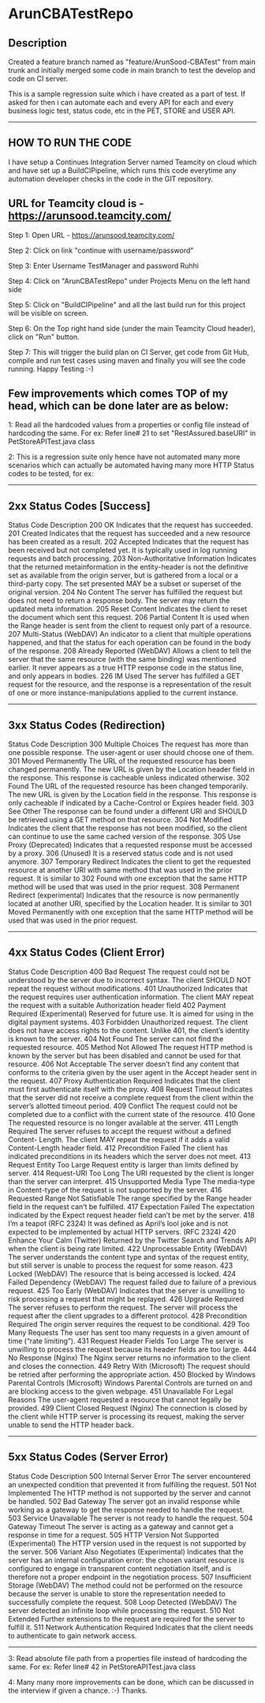 # ArunCBATestRepo

Description
------------
Created a feature branch named as "feature/ArunSood-CBATest" from main trunk
and initially merged some code in main branch to test the develop and code on CI server.

This is a sample regression suite which i have created as a part of test.
If asked for then i can automate each and every API for each and every business logic test, status code, etc in the PET, STORE and USER API.

---------------------
HOW TO RUN THE CODE
-------------------
I have setup a Continues Integration Server named Teamcity on cloud which and have set up a BuildCIPipeline, which runs this code everytime any automation developer checks in the code in the GIT repository.

URL for Teamcity cloud is - https://arunsood.teamcity.com/
---------------------------------------------------------
Step 1: Open URL - https://arunsood.teamcity.com/

Step 2: Click on link "continue with username/password"

Step 3: Enter Username
TestManager
and
password
Ruhhi

Step 4: Click on "ArunCBATestRepo" under Projects Menu on the left hand side

Step 5: Click on "BuildCIPipeline" and all the last build run for this project will be visible on screen.

Step 6: On the Top right hand side (under the main Teamcity Cloud header), click on "Run" button.

Step 7: This will trigger the build plan on CI Server, get code from Git Hub, compile and run test cases using maven and finally you will see the code running. Happy Testing :-)




Few improvements which comes TOP of my head, which can be done later are as below:
-----------------------------------------------------------------
1: Read all the hardcoded values from a properties or config file instead of hardcoding the same. 
For ex: Refer line# 21 to set "RestAssured.baseURI" in PetStoreAPITest.java class

2: This is a regression suite only hence have not automated many more scenarios which can actually be automated having many more HTTP Status codes to be tested, for ex:

-----------------------------------------------------------------------------------------
2xx Status Codes [Success]
---------------------------
Status Code
Description
200 OK
Indicates that the request has succeeded.
201 Created
Indicates that the request has succeeded and a new resource has been created as a result.
202 Accepted
Indicates that the request has been received but not completed yet. It is typically used in log running requests and batch processing.
203 Non-Authoritative Information
Indicates that the returned metainformation in the entity-header is not the definitive set as available from the origin server, but is gathered from a local or a third-party copy. The set presented MAY be a subset or superset of the original version.
204 No Content
The server has fulfilled the request but does not need to return a response body. The server may return the updated meta information.
205 Reset Content
Indicates the client to reset the document which sent this request.
206 Partial Content
It is used when the Range header is sent from the client to request only part of a resource.
207 Multi-Status (WebDAV)
An indicator to a client that multiple operations happened, and that the status for each operation can be found in the body of the response.
208 Already Reported (WebDAV)
Allows a client to tell the server that the same resource (with the same binding) was mentioned earlier. It never appears as a true HTTP response code in the status line, and only appears in bodies.
226 IM Used
The server has fulfilled a GET request for the resource, and the response is a representation of the result of one or more instance-manipulations applied to the current instance.

-----------------------------------------------------------------------------------------
3xx Status Codes (Redirection)
--------------------------------
Status Code
Description
300 Multiple Choices
The request has more than one possible response. The user-agent or user should choose one of them.
301 Moved Permanently
The URL of the requested resource has been changed permanently. The new URL is given by the Location header field in the response. This response is cacheable unless indicated otherwise.
302 Found
The URL of the requested resource has been changed temporarily. The new URL is given by the Location field in the response. This response is only cacheable if indicated by a Cache-Control or Expires header field.
303 See Other
The response can be found under a different URI and SHOULD be retrieved using a GET method on that resource.
304 Not Modified
Indicates the client that the response has not been modified, so the client can continue to use the same cached version of the response.
305 Use Proxy (Deprecated)
Indicates that a requested response must be accessed by a proxy.
306 (Unused)
It is a reserved status code and is not used anymore.
307 Temporary Redirect
Indicates the client to get the requested resource at another URI with same method that was used in the prior request. It is similar to 302 Found with one exception that the same HTTP method will be used that was used in the prior request.
308 Permanent Redirect (experimental)
Indicates that the resource is now permanently located at another URI, specified by the Location header. It is similar to 301 Moved Permanently with one exception that the same HTTP method will be used that was used in the prior request.

-----------------------------------------------------------------------------------------
4xx Status Codes (Client Error)
--------------------------------
Status Code
Description
400 Bad Request
The request could not be understood by the server due to incorrect syntax. The client SHOULD NOT repeat the request without modifications.
401 Unauthorized
Indicates that the request requires user authentication information. The client MAY repeat the request with a suitable Authorization header field
402 Payment Required (Experimental)
Reserved for future use. It is aimed for using in the digital payment systems.
403 Forbidden
Unauthorized request. The client does not have access rights to the content. Unlike 401, the client’s identity is known to the server.
404 Not Found
The server can not find the requested resource.
405 Method Not Allowed
The request HTTP method is known by the server but has been disabled and cannot be used for that resource.
406 Not Acceptable
The server doesn’t find any content that conforms to the criteria given by the user agent in the Accept header sent in the request.
407 Proxy Authentication Required
Indicates that the client must first authenticate itself with the proxy.
408 Request Timeout
Indicates that the server did not receive a complete request from the client within the server’s allotted timeout period.
409 Conflict
The request could not be completed due to a conflict with the current state of the resource.
410 Gone
The requested resource is no longer available at the server.
411 Length Required
The server refuses to accept the request without a defined Content- Length. The client MAY repeat the request if it adds a valid Content-Length header field.
412 Precondition Failed
The client has indicated preconditions in its headers which the server does not meet.
413 Request Entity Too Large
Request entity is larger than limits defined by server.
414 Request-URI Too Long
The URI requested by the client is longer than the server can interpret.
415 Unsupported Media Type
The media-type in Content-type of the request is not supported by the server.
416 Requested Range Not Satisfiable
The range specified by the Range header field in the request can’t be fulfilled.
417 Expectation Failed
The expectation indicated by the Expect request header field can’t be met by the server.
418 I’m a teapot (RFC 2324)
It was defined as April’s lool joke and is not expected to be implemented by actual HTTP servers. (RFC 2324)
420 Enhance Your Calm (Twitter)
Returned by the Twitter Search and Trends API when the client is being rate limited.
422 Unprocessable Entity (WebDAV)
The server understands the content type and syntax of the request entity, but still server is unable to process the request for some reason.
423 Locked (WebDAV)
The resource that is being accessed is locked.
424 Failed Dependency (WebDAV)
The request failed due to failure of a previous request.
425 Too Early (WebDAV)
Indicates that the server is unwilling to risk processing a request that might be replayed.
426 Upgrade Required
The server refuses to perform the request. The server will process the request after the client upgrades to a different protocol.
428 Precondition Required
The origin server requires the request to be conditional.
429 Too Many Requests
The user has sent too many requests in a given amount of time (“rate limiting”).
431 Request Header Fields Too Large
The server is unwilling to process the request because its header fields are too large.
444 No Response (Nginx)
The Nginx server returns no information to the client and closes the connection.
449 Retry With (Microsoft)
The request should be retried after performing the appropriate action.
450 Blocked by Windows Parental Controls (Microsoft)
Windows Parental Controls are turned on and are blocking access to the given webpage.
451 Unavailable For Legal Reasons
The user-agent requested a resource that cannot legally be provided.
499 Client Closed Request (Nginx)
The connection is closed by the client while HTTP server is processing its request, making the server unable to send the HTTP header back.

-----------------------------------------------------------------------------------------
5xx Status Codes (Server Error)
--------------------------------
Status Code
Description
500 Internal Server Error
The server encountered an unexpected condition that prevented it from fulfilling the request.
501 Not Implemented
The HTTP method is not supported by the server and cannot be handled.
502 Bad Gateway
The server got an invalid response while working as a gateway to get the response needed to handle the request.
503 Service Unavailable
The server is not ready to handle the request.
504 Gateway Timeout
The server is acting as a gateway and cannot get a response in time for a request.
505 HTTP Version Not Supported (Experimental)
The HTTP version used in the request is not supported by the server.
506 Variant Also Negotiates (Experimental)
Indicates that the server has an internal configuration error: the chosen variant resource is configured to engage in transparent content negotiation itself, and is therefore not a proper endpoint in the negotiation process.
507 Insufficient Storage (WebDAV)
The method could not be performed on the resource because the server is unable to store the representation needed to successfully complete the request.
508 Loop Detected (WebDAV)
The server detected an infinite loop while processing the request.
510 Not Extended
Further extensions to the request are required for the server to fulfill it.
511 Network Authentication Required
Indicates that the client needs to authenticate to gain network access.

------------------------------------------------------------------------------------------
3: Read absolute file path from a properties file instead of hardcoding the same. 
For ex: Refer line# 42 in PetStoreAPITest.java class
  
 4: Many many more improvements can be done, which can be discussed in the interview if given a chance. :-) Thanks.
